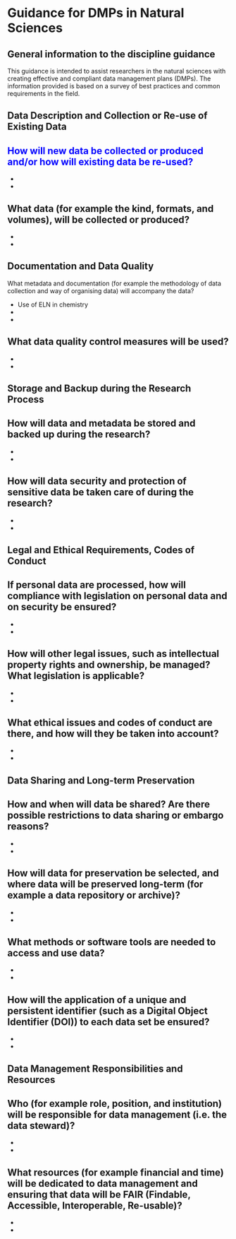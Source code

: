# Guidance for DMPs in Natural Sciences

## General information to the discipline guidance

This guidance is intended to assist researchers in the natural sciences with creating effective and compliant data management plans (DMPs). The information provided is based on a survey of best practices and common requirements in the field.

## Data Description and Collection or Re-use of Existing Data

<span style="color:blue">How will new data be collected or produced and/or how will existing data be re-used?</span>
-
-
-
What data (for example the kind, formats, and volumes), will be collected or produced?
-
-
-

## Documentation and Data Quality

What metadata and documentation (for example the methodology of data collection and way of organising data) will accompany the data?
- Use of ELN in chemistry
- 
- 
What data quality control measures will be used?
-
-
-

## Storage and Backup during the Research Process
How will data and metadata be stored and backed up during the research?
-
-
-
How will data security and protection of sensitive data be taken care of during the research?
-
-
-

## Legal and Ethical Requirements, Codes of Conduct

If personal data are processed, how will compliance with legislation on personal data and on security be ensured?
-
-
-
How will other legal issues, such as intellectual property rights and ownership, be managed? What legislation is applicable?
-
-
-
What ethical issues and codes of conduct are there, and how will they be taken into account?
-
-
-

## Data Sharing and Long-term Preservation
How and when will data be shared? Are there possible restrictions to data sharing or embargo reasons?
-
-
-
How will data for preservation be selected, and where data will be preserved long-term (for example a data repository or archive)?
-
-
-
What methods or software tools are needed to access and use data?
-
-
-
How will the application of a unique and persistent identifier (such as a Digital Object Identifier (DOI)) to each data set be ensured?
-
-
-

## Data Management Responsibilities and Resources
Who (for example role, position, and institution) will be responsible for data management (i.e. the data steward)?
-
-
-
What resources (for example financial and time) will be dedicated to data management and ensuring that data will be FAIR (Findable, Accessible, Interoperable, Re-usable)?
-
-
-
